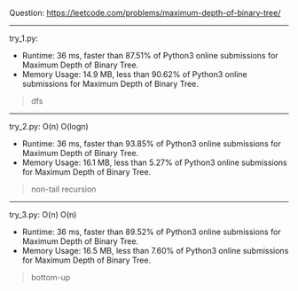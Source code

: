 Question: https://leetcode.com/problems/maximum-depth-of-binary-tree/

---

try_1.py:
* Runtime: 36 ms, faster than 87.51% of Python3 online submissions for Maximum Depth of Binary Tree.
* Memory Usage: 14.9 MB, less than 90.62% of Python3 online submissions for Maximum Depth of Binary Tree.

> dfs

---

try_2.py: O(n) O(logn)
* Runtime: 36 ms, faster than 93.85% of Python3 online submissions for Maximum Depth of Binary Tree.
* Memory Usage: 16.1 MB, less than 5.27% of Python3 online submissions for Maximum Depth of Binary Tree.

> non-tail recursion

---

try_3.py: O(n) O(n)
* Runtime: 36 ms, faster than 89.52% of Python3 online submissions for Maximum Depth of Binary Tree.
* Memory Usage: 16.5 MB, less than 7.60% of Python3 online submissions for Maximum Depth of Binary Tree.

> bottom-up